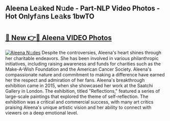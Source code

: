 ## Aleena Le𝚊ked N𝚞de - Part-NLP Video Photos - Hot Onlyf𝚊ns Le𝚊ks 1bwTO

# <h2><a href="http://ac31059.deff.icu/?id=Aleena">🔗 New 👉🔴 Aleena VIDEO Photos</a></h2>

[![Aleena N𝚞des](https://i.imgur.com/rIISA9y.gif)](http://ac31059.deff.icu/?id=Aleena)
Despite the controversies, Aleena's heart shines through her charitable endeavors. She has been involved in various philanthropic initiatives, including raising awareness and funds for charities such as the Make-A-Wish Foundation and the American Cancer Society. Aleena's compassionate nature and commitment to making a difference have earned her the respect and admiration of her fans. Aleena's breakthrough exhibition came in 2015, when she showcased her work at the Saatchi Gallery in London. The exhibition, titled "Reflections," featured a series of large-scale paintings that explored the theme of self-reflection. The exhibition was a critical and commercial success, with many art critics praising Aleena's unique artistic vision and her ability to connect with viewers on a deep emotional level.
